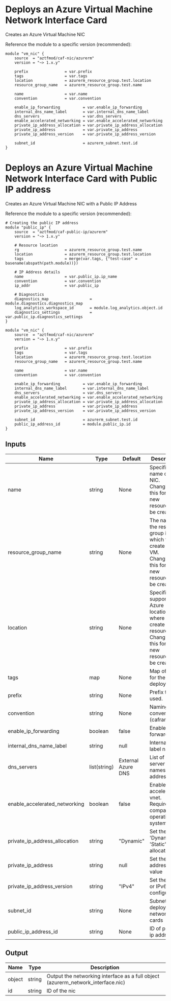 # Deploys an Azure Virtual Machine Network Interface Card
Creates an Azure Virtual Machine NIC

Reference the module to a specific version (recommended):
```hcl
module "vm_nic" {
    source  = "aztfmod/caf-nic/azurerm"
    version = "~> 1.x.y"
    
    prefix                = var.prefix
    tags                  = var.tags
    location              = azurerm_resource_group.test.location
    resource_group_name   = azurerm_resource_group.test.name

    name                  = var.name
    convention            = var.convention

    enable_ip_forwarding          = var.enable_ip_forwarding
    internal_dns_name_label       = var.internal_dns_name_label
    dns_servers                   = var.dns_servers
    enable_accelerated_networking = var.enable_accelerated_networking
    private_ip_address_allocation = var.private_ip_address_allocation
    private_ip_address            = var.private_ip_address
    private_ip_address_version    = var.private_ip_address_version

    subnet_id                     = azurerm_subnet.test.id
}
```

# Deploys an Azure Virtual Machine Network Interface Card with Public IP address
Creates an Azure Virtual Machine NIC with a Public IP Address


Reference the module to a specific version (recommended):
```hcl
# Creating the public IP address
module "public_ip" {
    source  = "aztfmod/caf-public-ip/azurerm"
    version = "~> 1.x.y"

    # Resource location
    rg                    = azurerm_resource_group.test.name
    location              = azurerm_resource_group.test.location
    tags                  = merge(var.tags, {"test-case" = basename(abspath(path.module))})

    # IP Address details
    name                  = var.public_ip.ip_name
    convention            = var.convention
    ip_addr               = var.public_ip

    # Diagnostics
    diagnostics_map                  = module.diagnostics.diagnostics_map
    log_analytics_workspace_id       = module.log_analytics.object.id
    diagnostics_settings             = var.public_ip.diagnostics_settings
}

module "vm_nic" {
    source  = "aztfmod/caf-nic/azurerm"
    version = "~> 1.x.y"

    prefix                = var.prefix
    tags                  = var.tags
    location              = azurerm_resource_group.test.location
    resource_group_name   = azurerm_resource_group.test.name

    name                  = var.name
    convention            = var.convention

    enable_ip_forwarding          = var.enable_ip_forwarding
    internal_dns_name_label       = var.internal_dns_name_label
    dns_servers                   = var.dns_servers
    enable_accelerated_networking = var.enable_accelerated_networking
    private_ip_address_allocation = var.private_ip_address_allocation
    private_ip_address            = var.private_ip_address
    private_ip_address_version    = var.private_ip_address_version

    subnet_id                     = azurerm_subnet.test.id
    public_ip_address_id          = module.public_ip.id
}
```

## Inputs

| Name | Type | Default | Description | 
| -- | -- | -- | -- | 
| name | string | None | Specifies the name of the NIC. Changing this forces a new resource to be created. |
| resource_group_name | string | None | The name of the resource group in which to create the VM. Changing this forces a new resource to be created. |
| location | string | None | Specifies the supported Azure location where to create the resource. Changing this forces a new resource to be created.  |
| tags | map | None | Map of tags for the deployment.  | 
| prefix | string | None | Prefix to be used. | 
| convention | string | None | Naming convention (cafrandom) |
| enable_ip_forwarding | boolean | false | Enable IP forwarding |
| internal_dns_name_label | string | null | Internal DNS label name |
| dns_servers | list(string) | External Azure DNS | List of DNS server names or IP addresses |
| enable_accelerated_networking | boolean | false | Enable accelerated vnet. Requires a compatible operating system |
| private_ip_address_allocation | string | "Dynamic" | Set the 'Dynamic' or 'Static' IP allocation |
| private_ip_address | string | null | Set the IP address value |
| private_ip_address_version | string | "IPv4" | Set the IPv4 or IPv6 configuration |
| subnet_id | string | None | Subnet_id to deploy the networking cards | 
| public_ip_address_id | string | None | ID of public ip address | 




## Output

| Name | Type | Description | 
| -- | -- | -- | 
| object | string | Output the networking interface as a full object (azurerm_network_interface.nic) |
| id | string | ID of the nic |
